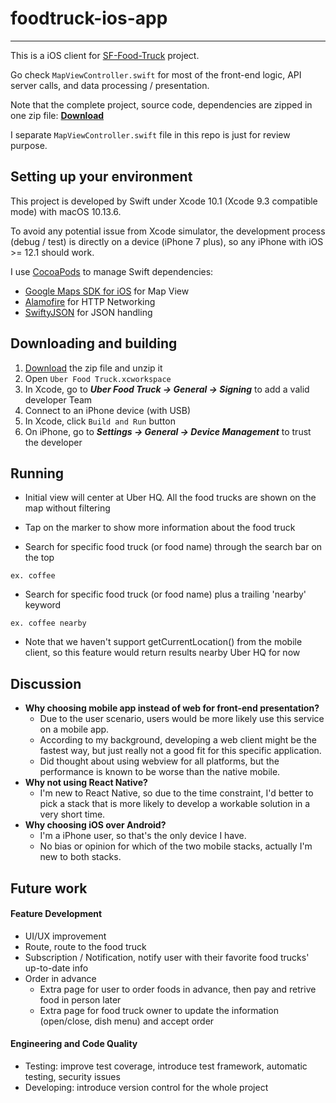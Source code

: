 # foodtruck-ios-app
------

This is a iOS client for [SF-Food-Truck](https://github.com/chenpighead/SF-Food-Truck) project.

Go check `MapViewController.swift` for most of the front-end logic, API server calls, and data processing / presentation.

Note that the complete project, source code, dependencies are zipped in one zip file: **[Download](https://drive.google.com/file/d/1aE4PK3nAIneN9K7FPMN2viSpl0nFm_4i/view?usp=sharing)**

I separate `MapViewController.swift` file in this repo is just for review purpose.

## Setting up your environment

This project is developed by Swift under Xcode 10.1 (Xcode 9.3 compatible mode) with macOS 10.13.6.

To avoid any potential issue from Xcode simulator, the development process (debug / test) is directly on a device (iPhone 7 plus), so any iPhone with iOS >= 12.1 should work.

I use [CocoaPods](https://cocoapods.org/) to manage Swift dependencies:

* [Google Maps SDK for iOS](https://developers.google.com/maps/documentation/ios-sdk/intro) for Map View
* [Alamofire](https://github.com/Alamofire/Alamofire) for HTTP Networking
* [SwiftyJSON](https://github.com/SwiftyJSON/SwiftyJSON) for JSON handling

## Downloading and building

1. [Download](https://drive.google.com/file/d/1aE4PK3nAIneN9K7FPMN2viSpl0nFm_4i/view?usp=sharing) the zip file and unzip it
2. Open `Uber Food Truck.xcworkspace`
3. In Xcode, go to ***Uber Food Truck -> General -> Signing*** to add a valid developer Team
4. Connect to an iPhone device (with USB)
5. In Xcode, click `Build and Run` button
6. On iPhone, go to ***Settings -> General -> Device Management*** to trust the developer

## Running

* Initial view will center at Uber HQ. All the food trucks are shown on the map without filtering

* Tap on the marker to show more information about the food truck

* Search for specific food truck (or food name) through the search bar on the top
```
ex. coffee
```

* Search for specific food truck (or food name) plus a trailing 'nearby' keyword
```
ex. coffee nearby
```
* Note that we haven't support getCurrentLocation() from the mobile client, so this feature would return results nearby Uber HQ for now

## Discussion

- **Why choosing mobile app instead of web for front-end presentation?**
  - Due to the user scenario, users would be more likely use this service on a mobile app.
  - According to my background, developing a web client might be the fastest way, but just really not a good fit for this specific application.
  - Did thought about using webview for all platforms, but the performance is known to be worse than the native mobile.
- **Why not using React Native?**
  - I'm new to React Native, so due to the time constraint, I'd better to pick a stack that is more likely to develop a workable solution in a very short time.
- **Why choosing iOS over Android?**
  - I'm a iPhone user, so that's the only device I have.
  - No bias or opinion for which of the two mobile stacks, actually I'm new to both stacks.

## Future work

#### Feature Development

- UI/UX improvement
- Route, route to the food truck
- Subscription / Notification, notify user with their favorite food trucks' up-to-date info
- Order in advance
  - Extra page for user to order foods in advance, then pay and retrive food in person later
  - Extra page for food truck owner to update the information (open/close, dish menu) and accept order

#### Engineering and Code Quality

- Testing: improve test coverage, introduce test framework, automatic testing, security issues
- Developing: introduce version control for the whole project

